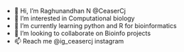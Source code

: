 - 👋 Hi, I’m Raghunandhan N @CeaserCj
- 👀 I’m interested in Computational biology
- 🌱 I’m currently learning python and R for bioinformatics
- 💞️ I’m looking to collaborate on Bioinfo projects
- 📫 Reach me @ig_ceasercj instagram

<!---
CeaserCj/CeaserCj is a ✨ special ✨ repository because its `README.md` (this file) appears on your GitHub profile.
You can click the Preview link to take a look at your changes.
--->
